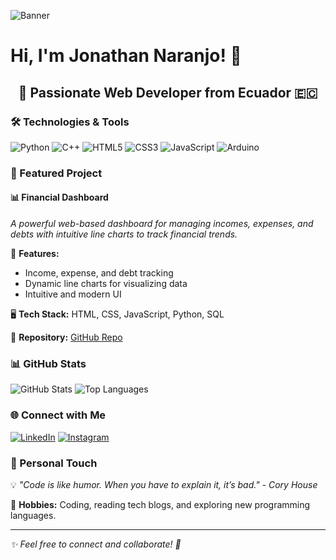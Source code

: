 ![Banner](your-banner-image-url-here.png)

# Hi, I'm Jonathan Naranjo! 👋

## <p align="center">🚀 Passionate Web Developer from Ecuador 🇪🇨</p>

### 🛠️ Technologies & Tools

![Python](https://img.shields.io/badge/Python-3776AB?style=for-the-badge&logo=python&logoColor=white)
![C++](https://img.shields.io/badge/C++-00599C?style=for-the-badge&logo=cplusplus&logoColor=white)
![HTML5](https://img.shields.io/badge/HTML5-E34F26?style=for-the-badge&logo=html5&logoColor=white)
![CSS3](https://img.shields.io/badge/CSS3-1572B6?style=for-the-badge&logo=css3&logoColor=white)
![JavaScript](https://img.shields.io/badge/JavaScript-F7DF1E?style=for-the-badge&logo=javascript&logoColor=black)
![Arduino](https://img.shields.io/badge/Arduino-00979D?style=for-the-badge&logo=arduino&logoColor=white)

### 🌟 Featured Project

#### **📊 Financial Dashboard**
_A powerful web-based dashboard for managing incomes, expenses, and debts with intuitive line charts to track financial trends._

🔹 **Features:**
- Income, expense, and debt tracking
- Dynamic line charts for visualizing data
- Intuitive and modern UI

🖥️ **Tech Stack:** HTML, CSS, JavaScript, Python, SQL

📌 **Repository:** [GitHub Repo](your-repo-url-here)

### 📊 GitHub Stats

![GitHub Stats](https://github-readme-stats.vercel.app/api?username=elvwhu&show_icons=true&theme=dark)
![Top Languages](https://github-readme-stats.vercel.app/api/top-langs/?username=elvwhu&layout=compact&theme=dark)

### 🌐 Connect with Me

[![LinkedIn](https://img.shields.io/badge/LinkedIn-0A66C2?style=for-the-badge&logo=linkedin&logoColor=white)](https://www.linkedin.com/in/jonathan-naranjo-/)
[![Instagram](https://img.shields.io/badge/Instagram-E4405F?style=for-the-badge&logo=instagram&logoColor=white)](https://www.instagram.com/elvwhu/)

### 🎯 Personal Touch

💡 _"Code is like humor. When you have to explain it, it’s bad." - Cory House_

📖 **Hobbies:** Coding, reading tech blogs, and exploring new programming languages.

---

_✨ Feel free to connect and collaborate! 🚀_
